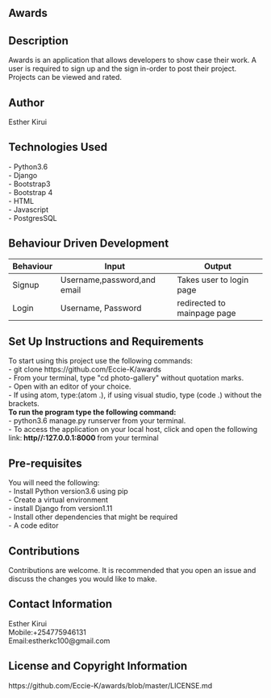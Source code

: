 
<h2>Awards</h2>

<h2>Description</h2>
Awards is an application that allows developers to show case their work. A user is required to sign up and the sign in-order to post their project. Projects can be viewed and rated.

<h2>Author</h2>
Esther Kirui

<h2>Technologies Used</h2>
- Python3.6<br>
- Django<br>
- Bootstrap3<br>
- Bootstrap 4<br>
- HTML<br>
- Javascript<br>
- PostgresSQL<br>

<h2>Behaviour Driven Development</h2>

|   Behaviour   |   Input                       |   Output                          |
|   ----------  | ----                          |   -------                         |
| Signup        |  Username,password,and email  |     Takes user to login page      |               |   ------      |   ------                      |                                   |    
| Login         |  Username, Password           | redirected to mainpage page       | 



<h2>Set Up Instructions and Requirements</h2>
To start using this project use the following commands:<br>
- git clone https://github.com/Eccie-K/awards<br>
- From your terminal, type "cd photo-gallery" without quotation marks.<br>
- Open with an editor of your choice. <br>
- If using atom, type:(atom .), if using visual studio, type (code .) without the brackets.<br>
<b>To run the program type the following command:</b><br>
- python3.6 manage.py runserver from your terminal.<br>
- To access the application on your local host, click and open the following link:<b> http//:127.0.0.1:8000 </b>from your terminal <br>

<h2>Pre-requisites</h2>
You will need the following:<br>
- Install Python version3.6 using pip<br>
- Create a virtual environment<br> 
- install Django from version1.11<br>
- Install other dependencies that might be required<br>
- A code editor

<h2>Contributions</h2>
Contributions are welcome. It is recommended that you open an issue and discuss
the changes you would like to make.

<h2>Contact Information</h2>
Esther Kirui<br>
Mobile:+254775946131<br>
Email:estherkc100@gmail.com<br>

<h2>License and Copyright Information</h2>
https://github.com/Eccie-K/awards/blob/master/LICENSE.md